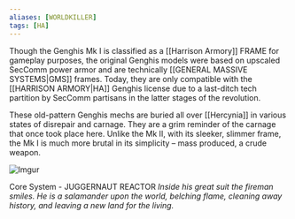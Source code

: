 ```yaml
---
aliases: [WORLDKILLER]
tags: [HA]
---
```


Though the Genghis Mk I is classified as a [[Harrison Armory]] FRAME for gameplay purposes, the original Genghis models were based on upscaled SecComm power armor and are technically [[GENERAL MASSIVE SYSTEMS|GMS]] frames. Today, they are only compatible with the [[HARRISON ARMORY|HA]] Genghis license due to a last-ditch tech partition by SecComm partisans in the latter stages of the revolution. 

These old-pattern Genghis mechs are buried all over [[Hercynia]] in various states of disrepair and carnage. They are a grim reminder of the carnage that once took place here. Unlike the Mk II, with its sleeker, slimmer frame, the Mk I is much more brutal in its simplicity – mass produced, a crude weapon.

![Imgur](https://i.imgur.com/HU4T4Mx.png)

Core System - JUGGERNAUT REACTOR
*Inside his great suit the fireman smiles.
He is a salamander upon the world, belching flame, cleaning away history, and leaving a new land for the living.*
